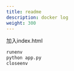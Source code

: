 ```yaml
---
title: readme
description: docker log
weight: 300
---
```

加入index.html
```cmd
runenv
python app.py
closeenv
```
